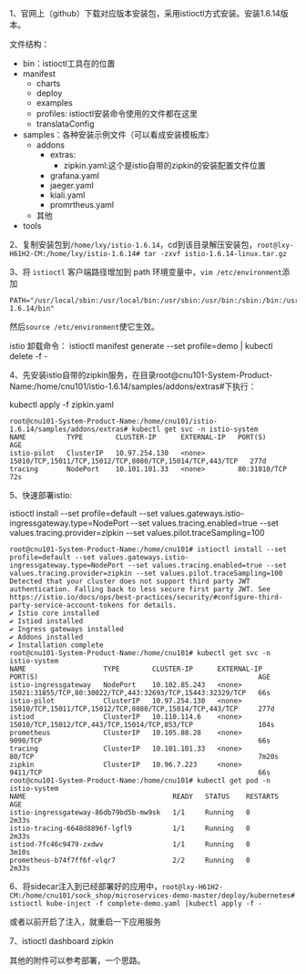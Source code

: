 1、官网上（github）下载对应版本安装包，采用istioctl方式安装。安装1.6.14版本。

文件结构：

- bin：istioctl工具在的位置
- manifest
  - charts
  - deploy
  - examples
  - profiles: istioctl安装命令使用的文件都在这里
  - translataConfig
- samples：各种安装示例文件（可以看成安装模板库）
  - addons
    - extras:
      - zipkin.yaml:这个是istio自带的zipkin的安装配置文件位置
    - grafana.yaml
    - jaeger.yaml
    - kiali.yaml
    - promrtheus.yaml
  - 其他
- tools

2、复制安装包到`/home/lxy/istio-1.6.14`，cd到该目录解压安装包，`root@lxy-H61H2-CM:/home/lxy/istio-1.6.14# tar -zxvf istio-1.6.14-linux.tar.gz`

3、将 `istioctl` 客户端路径增加到 path 环境变量中，`vim /etc/environment`添加

```
PATH="/usr/local/sbin:/usr/local/bin:/usr/sbin:/usr/bin:/sbin:/bin:/usr/games:/usr/local/games:/home/cnu101/istio-1.6.14/bin"
```

然后`source /etc/environment`使它生效。

istio 卸载命令： istioctl manifest generate --set profile=demo | kubectl delete -f -

4、先安装istio自带的zipkin服务，在目录root@cnu101-System-Product-Name:/home/cnu101/istio-1.6.14/samples/addons/extras#下执行：

kubectl apply -f zipkin.yaml

```
root@cnu101-System-Product-Name:/home/cnu101/istio-1.6.14/samples/addons/extras# kubectl get svc -n istio-system
NAME          TYPE        CLUSTER-IP      EXTERNAL-IP   PORT(S)                                                    AGE
istio-pilot   ClusterIP   10.97.254.130   <none>        15010/TCP,15011/TCP,15012/TCP,8080/TCP,15014/TCP,443/TCP   277d
tracing       NodePort    10.101.101.33   <none>        80:31810/TCP                                               72s
```

5、快速部署istio:

istioctl install --set profile=default --set values.gateways.istio-ingressgateway.type=NodePort --set values.tracing.enabled=true --set values.tracing.provider=zipkin --set values.pilot.traceSampling=100

```
root@cnu101-System-Product-Name:/home/cnu101# istioctl install --set profile=default --set values.gateways.istio-ingressgateway.type=NodePort --set values.tracing.enabled=true --set values.tracing.provider=zipkin --set values.pilot.traceSampling=100
Detected that your cluster does not support third party JWT authentication. Falling back to less secure first party JWT. See https://istio.io/docs/ops/best-practices/security/#configure-third-party-service-account-tokens for details.
✔ Istio core installed                                                                                                                                                         
✔ Istiod installed                                                                                                                                                             
✔ Ingress gateways installed                                                                                                                                                   
✔ Addons installed                                                                                                                                                             
✔ Installation complete     
root@cnu101-System-Product-Name:/home/cnu101# kubectl get svc -n istio-system
NAME                   TYPE        CLUSTER-IP      EXTERNAL-IP   PORT(S)                                                      AGE
istio-ingressgateway   NodePort    10.102.85.243   <none>        15021:31855/TCP,80:30022/TCP,443:32693/TCP,15443:32329/TCP   66s
istio-pilot            ClusterIP   10.97.254.130   <none>        15010/TCP,15011/TCP,15012/TCP,8080/TCP,15014/TCP,443/TCP     277d
istiod                 ClusterIP   10.110.114.6    <none>        15010/TCP,15012/TCP,443/TCP,15014/TCP,853/TCP                104s
prometheus             ClusterIP   10.105.88.28    <none>        9090/TCP                                                     66s
tracing                ClusterIP   10.101.101.33   <none>        80/TCP                                                       7m20s
zipkin                 ClusterIP   10.96.7.223     <none>        9411/TCP                                                     66s
root@cnu101-System-Product-Name:/home/cnu101# kubectl get pod -n istio-system
NAME                                    READY   STATUS    RESTARTS   AGE
istio-ingressgateway-86db79bd5b-mw9sk   1/1     Running   0          2m33s
istio-tracing-6648d8896f-lgfl9          1/1     Running   0          2m33s
istiod-7fc46c9479-zxdwv                 1/1     Running   0          3m10s
prometheus-b74f7ff6f-vlqr7              2/2     Running   0          2m33s
```

6、将sidecar注入到已经部署好的应用中，`root@lxy-H61H2-CM:/home/cnu101/sock_shop/microservices-demo-master/deploy/kubernetes# istioctl kube-inject -f complete-demo.yaml |kubectl apply -f -`

或者以前开启了注入，就重启一下应用服务

7、istioctl dashboard zipkin

其他的附件可以参考部署，一个思路。